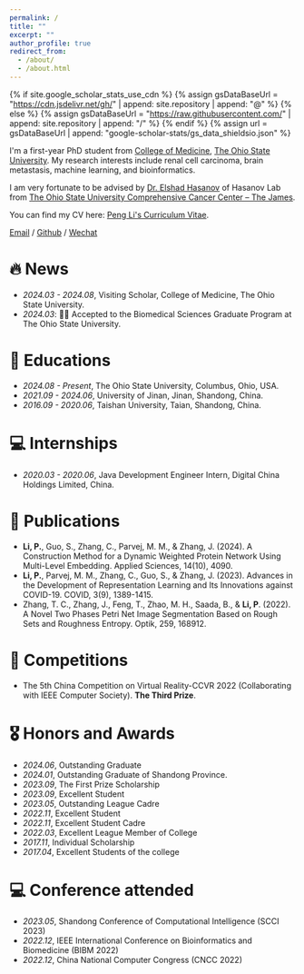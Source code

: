 ```yaml
---
permalink: /
title: ""
excerpt: ""
author_profile: true
redirect_from: 
  - /about/
  - /about.html
---
```


{% if site.google_scholar_stats_use_cdn %}
{% assign gsDataBaseUrl = "https://cdn.jsdelivr.net/gh/" | append: site.repository | append: "@" %}
{% else %}
{% assign gsDataBaseUrl = "https://raw.githubusercontent.com/" | append: site.repository | append: "/" %}
{% endif %}
{% assign url = gsDataBaseUrl | append: "google-scholar-stats/gs_data_shieldsio.json" %}

<span class='anchor' id='about-me'></span>


I'm a first-year PhD student from [College of Medicine](https://medicine.osu.edu/), [The Ohio State University](https://www.osu.edu/). My research interests include renal cell carcinoma, brain metastasis, machine learning, and bioinformatics.

I am very fortunate to be advised by [Dr. Elshad Hasanov](https://cancer.osu.edu/find-a-doctor/search-physician-directory/elshad-hasanov/) of Hasanov Lab from [The Ohio State University Comprehensive Cancer Center – The James](https://cancer.osu.edu/).

You can find my CV here: [Peng Li's Curriculum Vitae](../assets/Curriculum_Vitae.pdf).

[Email](mailto:li.15176@osu.edu) / [Github](https://penglee13.github.io) / [Wechat](../images/wechat.jpg)


# 🔥 News
- *2024.03 - 2024.08*, Visiting Scholar, College of Medicine, The Ohio State University.
- *2024.03*: 🎉🎉 Accepted to the Biomedical Sciences Graduate Program at The Ohio State University. 

# 📖 Educations
- *2024.08 - Present*, The Ohio State University, Columbus, Ohio, USA.
- *2021.09 - 2024.06*, University of Jinan, Jinan, Shandong, China.
- *2016.09 - 2020.06*, Taishan University, Taian, Shandong, China.

# 💻 Internships
- *2020.03 - 2020.06*, Java Development Engineer Intern, Digital China Holdings Limited, China.

# 📝 Publications 
- **Li, P.**, Guo, S., Zhang, C., Parvej, M. M., & Zhang, J. (2024). A Construction Method for a Dynamic Weighted Protein Network Using Multi-Level Embedding. Applied Sciences, 14(10), 4090.
- **Li, P.**, Parvej, M. M., Zhang, C., Guo, S., & Zhang, J. (2023). Advances in the Development of Representation Learning and Its Innovations against COVID-19. COVID, 3(9), 1389-1415.
- Zhang, T. C., Zhang, J., Feng, T., Zhao, M. H., Saada, B., & **Li, P**. (2022). A Novel Two Phases Petri Net Image Segmentation Based on Rough Sets and Roughness Entropy. Optik, 259, 168912.

# 🎯 Competitions
- The 5th China Competition on Virtual Reality-CCVR 2022 (Collaborating with IEEE Computer Society). **The Third Prize**.

# 🎖 Honors and Awards
  - *2024.06*, Outstanding Graduate
  - *2024.01*, Outstanding Graduate of Shandong Province.
  - *2023.09*, The First Prize Scholarship
  - *2023.09*, Excellent Student
  - *2023.05*, Outstanding League Cadre
  - *2022.11*, Excellent Student
  - *2022.11*, Excellent Student Cadre
  - *2022.03*, Excellent League Member of College
  - *2017.11*, Individual Scholarship
  - *2017.04*, Excellent Students of the college

# 💻 Conference attended
  - *2023.05*, Shandong Conference of Computational Intelligence (SCCI 2023)
  - *2022.12*, IEEE International Conference on Bioinformatics and Biomedicine (BIBM 2022)
  - *2022.12*, China National Computer Congress (CNCC 2022)

